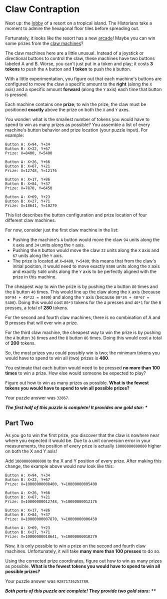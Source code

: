 # Claw Contraption

Next up: the [lobby](https://adventofcode.com/2020/day/24) of a resort on a tropical island. The Historians take a
moment to admire the hexagonal floor tiles before spreading out.

Fortunately, it looks like the resort has a new [arcade](https://en.wikipedia.org/wiki/Amusement_arcade)! Maybe you can
win some prizes from the [claw machines](https://en.wikipedia.org/wiki/Claw_machine)?

The claw machines here are a little unusual. Instead of a joystick or directional buttons to control the claw, these
machines have two buttons labeled A and B. Worse, you can't just put in a token and play; it costs **3 tokens** to push
the `A` button and **1 token** to push the `B` button.

With a little experimentation, you figure out that each machine's buttons are configured to move the claw a specific
amount to the **right** (along the `X` axis) and a specific amount **forward** (along the `Y` axis) each time that
button is pressed.

Each machine contains one **prize**; to win the prize, the claw must be positioned **exactly** above the prize on both
the `X` and `Y` axes.

You wonder: what is the smallest number of tokens you would have to spend to win as many prizes as possible? You
assemble a list of every machine's button behavior and prize location (your puzzle input). For example:

```
Button A: X+94, Y+34
Button B: X+22, Y+67
Prize: X=8400, Y=5400

Button A: X+26, Y+66
Button B: X+67, Y+21
Prize: X=12748, Y=12176

Button A: X+17, Y+86
Button B: X+84, Y+37
Prize: X=7870, Y=6450

Button A: X+69, Y+23
Button B: X+27, Y+71
Prize: X=18641, Y=10279
```

This list describes the button configuration and prize location of four different claw machines.

For now, consider just the first claw machine in the list:

- Pushing the machine's `A` button would move the claw `94` units along the `X` axis and `34` units along the `Y` axis.
- Pushing the `B` button would move the claw `22` units along the `X` axis and `67` units along the `Y` axis.
- The prize is located at `X=8400`, `Y=5400`; this means that from the claw's initial position, it would need to move
  exactly `8400` units along the `X` axis and exactly `5400` units along the `Y` axis to be perfectly aligned with the
  prize in this machine.

The cheapest way to win the prize is by pushing the `A` button `80` times and the `B` button `40` times. This would line
up the claw along the `X` axis (because `80*94 + 40*22 = 8400`) and along the `Y` axis (because `80*34 + 40*67 = 5400`).
Doing this would cost `80*3` tokens for the `A` presses and `40*1` for the `B` presses, a total of **280** tokens.

For the second and fourth claw machines, there is no combination of A and B presses that will ever win a prize.

For the third claw machine, the cheapest way to win the prize is by pushing the `A` button `38` times and the `B` button
`86` times. Doing this would cost a total of **200** tokens.

So, the most prizes you could possibly win is two; the minimum tokens you would have to spend to win all (two) prizes is
**480**.

You estimate that each button would need to be pressed **no more than 100 times** to win a prize. How else would someone
be expected to play?

Figure out how to win as many prizes as possible. **What is the fewest tokens you would have to spend to win all
possible prizes?**

Your puzzle answer was `32067`.

*__The first half of this puzzle is complete! It provides one gold star: *__*

## Part Two

As you go to win the first prize, you discover that the claw is nowhere near where you expected it would be. Due to a
unit conversion error in your measurements, the position of every prize is actually `10000000000000` higher on both the
X and Y axis!

Add `10000000000000` to the X and Y position of every prize. After making this change, the example above would now look
like this:

```
Button A: X+94, Y+34
Button B: X+22, Y+67
Prize: X=10000000008400, Y=10000000005400

Button A: X+26, Y+66
Button B: X+67, Y+21
Prize: X=10000000012748, Y=10000000012176

Button A: X+17, Y+86
Button B: X+84, Y+37
Prize: X=10000000007870, Y=10000000006450

Button A: X+69, Y+23
Button B: X+27, Y+71
Prize: X=10000000018641, Y=10000000010279
```

Now, it is only possible to win a prize on the second and fourth claw machines. Unfortunately, it will take **many more
than 100 presses** to do so.

Using the corrected prize coordinates, figure out how to win as many prizes as possible. **What is the fewest tokens you
would have to spend to win all possible prizes?**

Your puzzle answer was `92871736253789`.

*__Both parts of this puzzle are complete! They provide two gold stars: **__*
